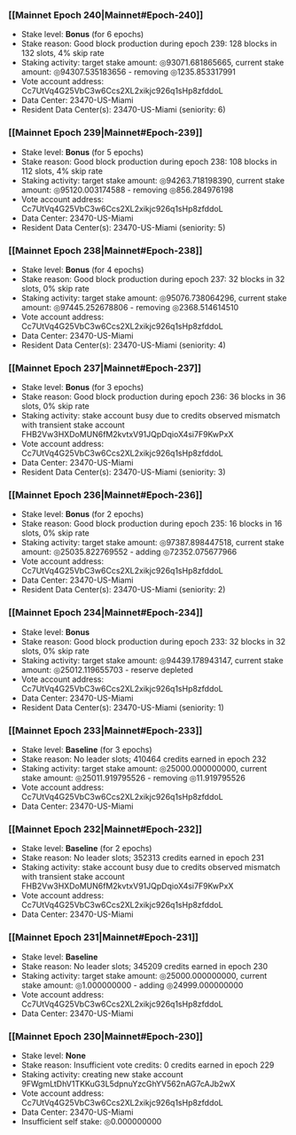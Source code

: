 ### [[Mainnet Epoch 240|Mainnet#Epoch-240]]
* Stake level: **Bonus** (for 6 epochs)
* Stake reason: Good block production during epoch 239: 128 blocks in 132 slots, 4% skip rate
* Staking activity: target stake amount: ◎93071.681865665, current stake amount: ◎94307.535183656 - removing ◎1235.853317991
* Vote account address: Cc7UtVq4G25VbC3w6Ccs2XL2xikjc926q1sHp8zfddoL
* Data Center: 23470-US-Miami
* Resident Data Center(s): 23470-US-Miami (seniority: 6)
### [[Mainnet Epoch 239|Mainnet#Epoch-239]]
* Stake level: **Bonus** (for 5 epochs)
* Stake reason: Good block production during epoch 238: 108 blocks in 112 slots, 4% skip rate
* Staking activity: target stake amount: ◎94263.718198390, current stake amount: ◎95120.003174588 - removing ◎856.284976198
* Vote account address: Cc7UtVq4G25VbC3w6Ccs2XL2xikjc926q1sHp8zfddoL
* Data Center: 23470-US-Miami
* Resident Data Center(s): 23470-US-Miami (seniority: 5)
### [[Mainnet Epoch 238|Mainnet#Epoch-238]]
* Stake level: **Bonus** (for 4 epochs)
* Stake reason: Good block production during epoch 237: 32 blocks in 32 slots, 0% skip rate
* Staking activity: target stake amount: ◎95076.738064296, current stake amount: ◎97445.252678806 - removing ◎2368.514614510
* Vote account address: Cc7UtVq4G25VbC3w6Ccs2XL2xikjc926q1sHp8zfddoL
* Data Center: 23470-US-Miami
* Resident Data Center(s): 23470-US-Miami (seniority: 4)
### [[Mainnet Epoch 237|Mainnet#Epoch-237]]
* Stake level: **Bonus** (for 3 epochs)
* Stake reason: Good block production during epoch 236: 36 blocks in 36 slots, 0% skip rate
* Staking activity: stake account busy due to credits observed mismatch with transient stake account FHB2Vw3HXDoMUN6fM2kvtxV91JQpDqioX4si7F9KwPxX
* Vote account address: Cc7UtVq4G25VbC3w6Ccs2XL2xikjc926q1sHp8zfddoL
* Data Center: 23470-US-Miami
* Resident Data Center(s): 23470-US-Miami (seniority: 3)
### [[Mainnet Epoch 236|Mainnet#Epoch-236]]
* Stake level: **Bonus** (for 2 epochs)
* Stake reason: Good block production during epoch 235: 16 blocks in 16 slots, 0% skip rate
* Staking activity: target stake amount: ◎97387.898447518, current stake amount: ◎25035.822769552 - adding ◎72352.075677966
* Vote account address: Cc7UtVq4G25VbC3w6Ccs2XL2xikjc926q1sHp8zfddoL
* Data Center: 23470-US-Miami
* Resident Data Center(s): 23470-US-Miami (seniority: 2)
### [[Mainnet Epoch 234|Mainnet#Epoch-234]]
* Stake level: **Bonus**
* Stake reason: Good block production during epoch 233: 32 blocks in 32 slots, 0% skip rate
* Staking activity: target stake amount: ◎94439.178943147, current stake amount: ◎25012.119655703 - reserve depleted
* Vote account address: Cc7UtVq4G25VbC3w6Ccs2XL2xikjc926q1sHp8zfddoL
* Data Center: 23470-US-Miami
* Resident Data Center(s): 23470-US-Miami (seniority: 1)
### [[Mainnet Epoch 233|Mainnet#Epoch-233]]
* Stake level: **Baseline** (for 3 epochs)
* Stake reason: No leader slots; 410464 credits earned in epoch 232
* Staking activity: target stake amount: ◎25000.000000000, current stake amount: ◎25011.919795526 - removing ◎11.919795526
* Vote account address: Cc7UtVq4G25VbC3w6Ccs2XL2xikjc926q1sHp8zfddoL
* Data Center: 23470-US-Miami
### [[Mainnet Epoch 232|Mainnet#Epoch-232]]
* Stake level: **Baseline** (for 2 epochs)
* Stake reason: No leader slots; 352313 credits earned in epoch 231
* Staking activity: stake account busy due to credits observed mismatch with transient stake account FHB2Vw3HXDoMUN6fM2kvtxV91JQpDqioX4si7F9KwPxX
* Vote account address: Cc7UtVq4G25VbC3w6Ccs2XL2xikjc926q1sHp8zfddoL
* Data Center: 23470-US-Miami
### [[Mainnet Epoch 231|Mainnet#Epoch-231]]
* Stake level: **Baseline**
* Stake reason: No leader slots; 345209 credits earned in epoch 230
* Staking activity: target stake amount: ◎25000.000000000, current stake amount: ◎1.000000000 - adding ◎24999.000000000
* Vote account address: Cc7UtVq4G25VbC3w6Ccs2XL2xikjc926q1sHp8zfddoL
* Data Center: 23470-US-Miami
### [[Mainnet Epoch 230|Mainnet#Epoch-230]]
* Stake level: **None**
* Stake reason: Insufficient vote credits: 0 credits earned in epoch 229
* Staking activity: creating new stake account 9FWgmLtDhV1TKKuG3L5dpnuYzcGhYV562nAG7cAJb2wX
* Vote account address: Cc7UtVq4G25VbC3w6Ccs2XL2xikjc926q1sHp8zfddoL
* Data Center: 23470-US-Miami
* Insufficient self stake: ◎0.000000000